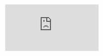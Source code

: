 

![ ](https://cdn.pannellum.org/2.5/pannellum.htm#panorama=https%3A//i.loli.net/2021/10/01/zNKDWFMLTBH5E71.png)

